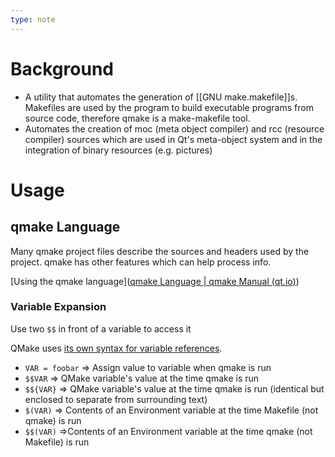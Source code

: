 ```yaml
---
type: note
---
```

# Background
- A utility that automates the generation of [[GNU make.makefile]]s. Makefiles are used by the program to build executable programs from source code, therefore qmake is a make-makefile tool. 
- Automates the creation of moc (meta object compiler) and rcc (resource compiler) sources which are used in Qt's meta-object system and in the integration of binary resources (e.g. pictures)

# Usage
## qmake Language
Many qmake project files describe the sources and headers used by the project. qmake has other features which can help process info. 

[Using the qmake language]([qmake Language | qmake Manual (qt.io)](https://doc.qt.io/qt-5/qmake-language.html))

### Variable Expansion
Use two `$$` in front of a variable to access it

QMake uses [its own syntax for variable references](http://qt-project.org/doc/qt-4.8/qmake-advanced-usage.html#variables).
- `VAR = foobar` => Assign value to variable when qmake is run
- `$$VAR` => QMake variable's value at the time qmake is run
- `$${VAR}` => QMake variable's value at the time qmake is run (identical but enclosed to separate from surrounding text)
- `$(VAR)` => Contents of an Environment variable at the time Makefile (not qmake) is run
- `$$(VAR)` =>Contents of an Environment variable at the time qmake (not Makefile) is run